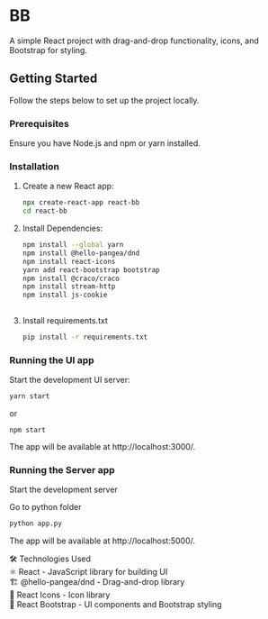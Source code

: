 # BB

A simple React project with drag-and-drop functionality, icons, and Bootstrap for styling.

## Getting Started

Follow the steps below to set up the project locally.

### Prerequisites

Ensure you have Node.js and npm or yarn installed.

### Installation

1. Create a new React app:
   ```sh
   npx create-react-app react-bb
   cd react-bb
   
2. Install Dependencies:
   ```sh
   npm install --global yarn
   npm install @hello-pangea/dnd
   npm install react-icons
   yarn add react-bootstrap bootstrap
   npm install @craco/craco
   npm install stream-http
   npm install js-cookie
  
3. Install requirements.txt
   ```sh
   pip install -r requirements.txt

### Running the UI app

Start the development UI server:
   ~~~sh
   yarn start
   ~~~
or 
   ~~~
   npm start
   ~~~
The app will be available at http://localhost:3000/.

### Running the Server app
Start the development server

Go to python folder
   ~~~sh
   python app.py
   ~~~
The app will be available at http://localhost:5000/.


🛠 Technologies Used  
⚛ React - JavaScript library for building UI  
🏗 @hello-pangea/dnd - Drag-and-drop library  
🎨 React Icons - Icon library  
💄 React Bootstrap - UI components and Bootstrap styling  
